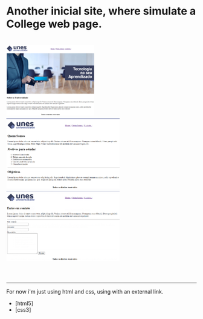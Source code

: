 # Another inicial site, where simulate a College web page.

<h1>
    <img src="./pg_inicial.PNG" alt="" width="233">
    <img src="./About_us.PNG" alt="" width="300">
    <img src="./Contact.PNG" alt="" width="300">
</h1>

<br>
<hr>

<p>
    For now i'm just using html and css, using with an external link.
</p>

- [html5]
- [css3]